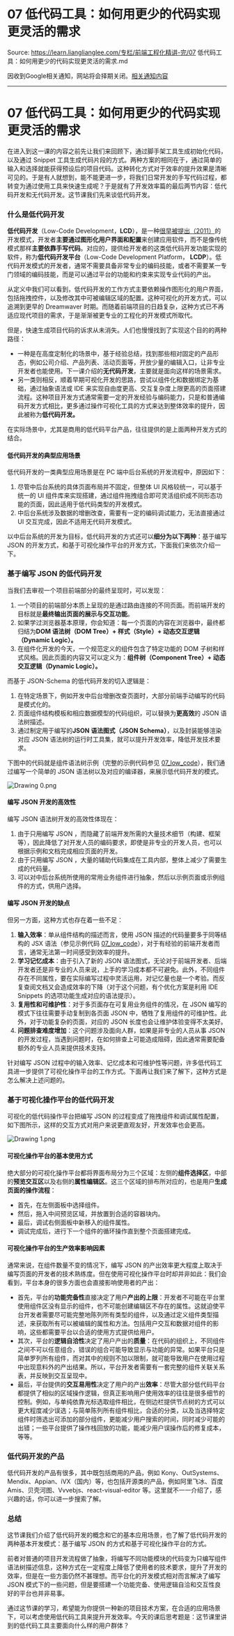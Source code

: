 # 07  低代码工具：如何用更少的代码实现更灵活的需求 

Source: https://learn.lianglianglee.com/专栏/前端工程化精讲-完/07  低代码工具：如何用更少的代码实现更灵活的需求.md

因收到Google相关通知，网站将会择期关闭。[相关通知内容](https://lumendatabase.org/notices/44265620)

---

# 07 低代码工具：如何用更少的代码实现更灵活的需求

在进入到这一课的内容之前先让我们来回顾下，通过脚手架工具生成初始化代码，以及通过 Snippet 工具生成代码片段的方式。两种方案的相同在于，通过简单的输入和选择就能获得预设后的项目代码。这种转化方式对于效率的提升效果是清晰可见的。于是有人就想到，能不能更进一步，将我们日常开发的手写代码过程，都转变为通过使用工具来快速生成呢？于是就有了开发效率篇的最后两节内容：低代码开发和无代码开发。这节课我们先来谈低代码开发。

### 什么是低代码开发

**低代码开发**（Low-Code Development，**LCD**），是一种[很早被提出（2011）](https://en.wikipedia.org/wiki/Low-code_development_platform)的开发模式，开发者**主要通过图形化用户界面和配置**来创建应用软件，而不是像传统模式那样**主要依靠手写代码**。对应的，提供给开发者的这类低代码开发功能实现的软件，称为**低代码开发平台**（Low-Code Development Platform， **LCDP**）。低代码开发模式的开发者，通常不需要具备非常专业的编码技能，或者不需要某一专门领域的编码技能，而是可以通过平台的功能和约束来实现专业代码的产出。

从定义中我们可以看到，低代码开发的工作方式主要依赖操作图形化的用户界面，包括拖拽控件，以及修改其中可被编辑区域的配置。这种可视化的开发方式，可以追溯到更早的 Dreamwaver 时期。而随着前端项目的日趋复杂，这种方式已不再适应现代项目的需求，于是渐渐被更专业的工程化的开发模式所取代。

但是，快速生成项目代码的诉求从未消失。人们也慢慢找到了实现这个目的的两种路径：

* 一种是在高度定制化的场景中，基于经验总结，找到那些相对固定的产品形态，例如公司介绍、产品列表、活动页面等，开放少量的编辑入口，让非专业开发者也能使用。下一课介绍的**无代码开发**，主要就是面向这样的场景需求。
* 另一类则相反，顺着早期可视化开发的思路，尝试以组件化和数据绑定为基础，通过抽象语法或 IDE 来实现自由度更高、交互复杂度上限更高的页面搭建流程。这种项目开发方式通常需要一定的开发经验与编码能力，只是和普通编码开发方式相比，更多通过操作可视化工具的方式来达到整体效率的提升，因此被称为**低代码开发。**

在实际场景中，尤其是商用的低代码平台产品，往往提供的是上面两种开发方式的结合。

#### 低代码开发的典型应用场景

低代码开发的一类典型应用场景是在 PC 端中后台系统的开发流程中，原因如下：

1. 尽管中后台系统的具体页面布局并不固定，但整体 UI 风格较统一，可以基于统一的 UI 组件库来实现搭建，通过组件拖拽组合即可灵活组织成不同形态功能的页面，因此适用于低代码类型的开发模式。
2. 中后台系统涉及数据的增删改查，需要有一定的编码调试能力，无法直接通过 UI 交互完成，因此不适用无代码开发模式。

以中后台系统的开发为目标，低代码开发的方式还可以**细分为以下两种**：基于编写 JSON 的开发方式，和基于可视化操作平台的开发方式，下面我们来依次介绍一下。

### 基于编写 JSON 的低代码开发

当我们去审视一个项目前端部分的最终呈现时，可以发现：

1. 一个项目的前端部分本质上呈现的是通过路由连接的不同页面。而前端开发的目标就是**最终输出页面的展示与交互功能**。
2. 如果学过浏览器基本原理，你会知道：每一个页面的内容在浏览器中，最终都归结为**DOM 语法树（DOM Tree）+ 样式（Style）+ 动态交互逻辑（Dynamic Logic）。**
3. 在组件化开发的今天，一个规范定义的组件包含了特定功能的 DOM 子树和样式风格。因此页面的内容又可以定义为：**组件树（Component Tree）+ 动态交互逻辑（Dynamic Logic）。**

而基于 JSON-Schema 的低代码开发的切入逻辑是：

1. 在特定场景下，例如开发中后台增删改查页面时，大部分前端手动编写的代码是模式化的。
2. 页面组件结构模板和相应数据模型的代码组织，可以替换为**更高效**的 JSON 语法树描述。
3. 通过制定用于编写的**JSON 语法图式（JSON Schema）**，以及封装能够渲染对应 JSON 语法树的运行时工具集，就可以提升开发效率，降低开发技术要求。

下图中的代码就是组件语法树示例（完整的示例代码参见 [07\_low\_code](https://github.com/fe-efficiency/lessons_fe_efficiency/tree/master/07_low_code)），我们通过编写一个简单的 JSON 语法树以及对应的编译器，来展示低代码开发的模式。

![Drawing 0.png](assets/CgqCHl9MyGOAKUrZAAFHKI-ma8o592.png)

#### 编写 JSON 开发的高效性

编写 JSON 语法树开发的高效性体现在：

1. 由于只用编写 JSON ，而隐藏了前端开发所需的大量技术细节（构建、框架等），因此降低了对开发人员的编码要求，即使是非专业的开发人员，也可以根据示例和文档完成相应页面的开发。
2. 由于只用编写 JSON ，大量的辅助代码集成在工具内部，整体上减少了需要生成的代码量。
3. 可以对中后台系统所使用的常用业务组件进行抽象，然后以示例页面或示例组件的方式，供用户选择。

#### 编写 JSON 开发的缺点

但另一方面，这种方式也存在着一些不足：

1. **输入效率**：单从组件结构的描述而言，使用 JSON 描述的代码量要多于同等结构的 JSX 语法（参见示例代码 [07\_low\_code](https://github.com/fe-efficiency/lessons_fe_efficiency/tree/master/07_low_code)），对于有经验的前端开发者而言，通常无法第一时间感受到效率的提升。
2. **学习记忆成本**：由于引入了新的 JSON 语法图式，无论对于前端开发者、后端开发者还是非专业的人员来说，上手的学习成本都不可避免。此外，不同组件存在不同属性，要在实际编写过程中灵活运用，对记忆量也是一个考验。而反复查阅文档又会造成效率的下降（对于这个问题，有个优化方案是利用 IDE Snippets 的选项功能生成对应的语法提示）。
3. **复用性和可维护性**：对于多页面存在可复用业务组件的情况，在 JSON 编写的模式下往往需要手动复制到各页面 JSON 中，牺牲了复用组件的可维护性。此外，对于功能复杂的页面，对应的 JSON 长度也会让维护体验变得不太美好。
4. **问题排查难度增加**：这个问题涉及面向人群，如果是非专业的人员从事 JSON 的开发过程，当遇到问题时，在如何排查上可能造成阻碍，因此通常需要配备额外的专业人员来提供技术支持。

针对编写 JSON 过程中的输入效率、记忆成本和可维护性等问题，许多低代码工具进一步提供了可视化操作平台的工作方式。下面再让我们来了解下，这种方式是怎么解决上述问题的。

### 基于可视化操作平台的低代码开发

可视化的低代码操作平台把编写 JSON 的过程变成了拖拽组件和调试属性配置，如下图所示，这样的交互方式对用户来说更直观友好，开发效率也会更高。

![Drawing 1.png](assets/CgqCHl9MyHmAdpfQAAdLANM4tuQ134.png)

#### 可视化操作平台的基本使用方式

绝大部分的可视化操作平台都将界面布局分为三个区域：左侧的**组件选择区**，中部的**预览交互区**以及右侧的**属性编辑区**。这三个区域的排布所对应的，也是用户**生成页面的操作流程**：

* 首先，在左侧面板中选择组件。
* 然后，拖入中间预览区域，并放置到合适的容器块内。
* 最后，调试右侧面板中新移入的组件属性。
* 调试完成后，进行下一个组件的循环操作直到整个页面搭建完成。

#### 可视化操作平台的生产效率影响因素

通常来说，在组件数量不变的情况下，编写 JSON 的产出效率更大程度上取决于编写页面的开发者的技术熟练度。但在使用可视化操作平台时却并非如此：我们会看到，平台本身的很多方面也会直接影响使用者的产出：

* 首先，平台的**功能完备性**直接决定了用户**产出的上限**：开发者不可能在平台里使用组件区没有显示的组件，也不可能创建编辑区不存在的属性。这就迫使平台开发者需要尽可能完整地陈列所有类型的组件，以及通过定义组件类型描述，来获取所有可以被编辑的属性和方法。包括用户交互和数据对组件的影响，这些都需要平台以合适的使用方式提供给用户。
* 其次，平台的**逻辑自洽性**决定了用户产出的**质量**：在代码的组织上，不同组件之间不可以任意组合，错误的组合可能导致显示与功能的异常。如果平台只是简单罗列所有组件，而对其中的规则不加以限制，就可能导致用户在使用过程中出现意料外的产出结果。所以，平台开发者需要有一套完整的组件关联关系表，并反映到交互呈现中。
* 最后，平台提供的**交互易用性**决定了用户的产出**效率**：尽管大部分低代码平台都提供了相似的区域操作逻辑，但真正影响用户使用效率的往往是很多细节的控制。例如，与单纯依靠光标选取组件相比，在侧边栏提供节点树的方式可以更大程度减少误选；与简单陈列所有组件相比，合适的分类，以及当选择特定组件时筛选出可添加的部分组件，更能减少用户搜索的时间，同时减少可能的出错；一些平台提供了操作栈回放的功能，能减少用户误操作后的修复成本，等等。

### 低代码开发的产品

低代码开发的产品有很多，其中既包括商用的产品，例如 Kony、OutSystems、Mendix、Appian、iVX（国内）等，也包括开源类的产品，例如阿里飞冰、百度 Amis、贝壳河图、Vvvebjs、react-visual-editor 等。这里就不一一介绍了，感兴趣的话，你可以进一步搜索了解。

### 总结

这节课我们介绍了低代码开发的概念和它的基本应用场景，也了解了低代码开发的两种基本开发模式：基于编写 JSON 的方式和基于可视化操作平台的方式。

前者对普通的项目开发流程做了抽象，将编写不同功能模块的代码变为只编写组件语法树描述信息，这种方式在一定程度上降低了使用者的技术要求，提升了开发的效率，但是在一些方面仍然不甚理想。而平台化的开发模式相对而言解决了编写 JSON 模式下的一些问题，但是要搭建一个功能完备、使用逻辑自洽和交互性良好的平台也并非易事。

通过这节课的学习，希望能为你提供一种新的项目技术方案，在合适的应用场景下，可以考虑使用低代码工具来提升开发效率。今天的课后思考题是：这节课里讲到的低代码工具主要面向什么样的用户群体？